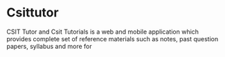 # Csittutor
CSIT Tutor and Csit Tutorials is a web and mobile application which provides complete set of reference materials such as notes, past question papers, syllabus and more for 
